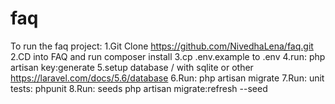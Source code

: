 # faq

To run the faq project:
1.Git Clone https://github.com/NivedhaLena/faq.git
2.CD into FAQ and run composer install
3.cp .env.example to .env
4.run: php artisan key:generate
5.setup database / with sqlite or other https://laravel.com/docs/5.6/database
6.Run: php artisan migrate
7.Run: unit tests: phpunit
8.Run: seeds php artisan migrate:refresh --seed

